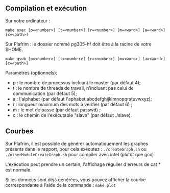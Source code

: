 ## Compilation et exécution

Sur votre ordinateur :
```
make exec [p=<number>] [t=<number>] [r=<number>] [m=<word>] [a=<word>] [c=<path>]
```
Sur Plafrim :
le dossier nommé pg305-hf doit être à la racine de votre $HOME.
```
make qsub [p=<number>] [t=<number>] [r=<number>] [m=<word>] [a=<word>] [c=<path>]
```
Paramètres (optionnels):
- p : le nombre de processus incluant le master (par défaut 4);
- t : le nombre de threads de travail, n'incluant pas celui de communication (par défaut 5);
- a : l'alphabet (par défaut l'aphabet abcdefghijklmnopqrstuvwxyz);
- r : longueur maximum des mots à vérifier (par défaut 6) ;
- m : le mot de passe (par défaut passwd) ;
- c : le chemin de l'exécutable "slave" (par défaut ./slave).


## Courbes

Sur Plafrim, il est possible de générer automatiquement les graphes
présents dans le rapport, pour cela exécutez :
```./createGraph.sh```
ou
```./otherModuleCreateGraph.sh```
pour compiler avec intel (plutôt que gcc)

L'exécution peut prendre un certain, l'affichage régulier d'erreurs de 
cat * est normale.

Si les données sont déjà générées, vous pouvez afficher la courbe correspondante à l'aide de la commande :
```make plot```

